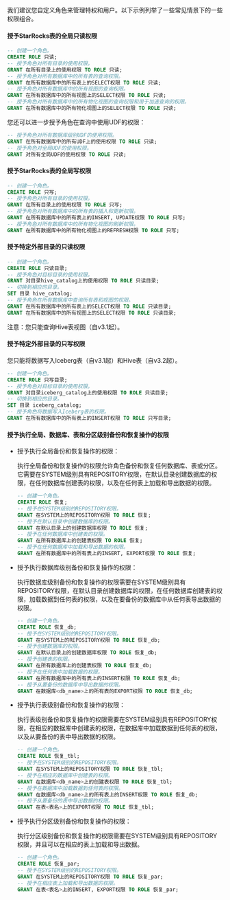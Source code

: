 
我们建议您自定义角色来管理特权和用户。以下示例列举了一些常见情景下的一些权限组合。

#### 授予StarRocks表的全局只读权限

   ```SQL
   -- 创建一个角色。
   CREATE ROLE 只读;
   -- 授予角色对所有目录的使用权限。
   GRANT 在所有目录上的使用权限 TO ROLE 只读;
   -- 授予角色对所有数据库中的所有表的查询权限。
   GRANT 在所有数据库中的所有表上的SELECT权限 TO ROLE 只读;
   -- 授予角色对所有数据库中的所有视图的查询权限。
   GRANT 在所有数据库中的所有视图上的SELECT权限 TO ROLE 只读;
   -- 授予角色对所有数据库中的所有物化视图的查询权限和用于加速查询的权限。
   GRANT 在所有数据库中的所有物化视图上的SELECT权限 TO ROLE 只读;
   ```

   您还可以进一步授予角色在查询中使用UDF的权限：

   ```SQL
   -- 授予角色对所有数据库级别UDF的使用权限。
   GRANT 在所有数据库中的所有UDF上的使用权限 TO ROLE 只读;
   -- 授予角色对全局UDF的使用权限。
   GRANT 对所有全局UDF的使用权限 TO ROLE 只读;
   ```

#### 授予StarRocks表的全局写权限

   ```SQL
   -- 创建一个角色。
   CREATE ROLE 只写;
   -- 授予角色对所有目录的使用权限。
   GRANT 在所有目录上的使用权限 TO ROLE 只写;
   -- 授予角色对所有数据库中的所有表的插入和更新权限。
   GRANT 在所有数据库中的所有表上的INSERT, UPDATE权限 TO ROLE 只写;
   -- 授予角色对所有数据库中的所有物化视图的刷新权限。
   GRANT 在所有数据库中的所有物化视图上的REFRESH权限 TO ROLE 只写;
   ```

#### 授予特定外部目录的只读权限

   ```SQL
   -- 创建一个角色。
   CREATE ROLE 只读目录;
   -- 授予角色对目标目录的使用权限。
   GRANT 对目录hive_catalog上的使用权限 TO ROLE 只读目录;
   -- 切换到相应的目录。
   SET 目录 hive_catalog;
   -- 授予角色在所有数据库中查询所有表和视图的权限。
   GRANT 在所有数据库中的所有表上的SELECT权限 TO ROLE 只读目录;
   GRANT 在所有数据库中的所有视图上的SELECT权限 TO ROLE 只读目录;
   ```

   注意：您只能查询Hive表视图（自v3.1起）。

#### 授予特定外部目录的只写权限

您只能将数据写入Iceberg表（自v3.1起）和Hive表（自v3.2起）。

   ```SQL
   -- 创建一个角色。
   CREATE ROLE 只写目录;
   -- 授予角色对目标目录的使用权限。
   GRANT 对目录iceberg_catalog上的使用权限 TO ROLE 只读目录;
   -- 切换到相应的目录。
   SET 目录 iceberg_catalog;
   -- 授予角色将数据写入Iceberg表的权限。
   GRANT 在所有数据库中的所有表上的INSERT权限 TO ROLE 只写目录;
   ```

#### 授予执行全局、数据库、表和分区级别备份和恢复操作的权限

- 授予执行全局备份和恢复操作的权限：

     执行全局备份和恢复操作的权限允许角色备份和恢复任何数据库、表或分区。它需要在SYSTEM级别具有REPOSITORY权限，在默认目录创建数据库的权限，在任何数据库创建表的权限，以及在任何表上加载和导出数据的权限。

     ```SQL
     -- 创建一个角色。
     CREATE ROLE 恢复;
     -- 授予在SYSTEM级别的REPOSITORY权限。
     GRANT 在SYSTEM上的REPOSITORY权限 TO ROLE 恢复;
     -- 授予在默认目录中创建数据库的权限。
     GRANT 在默认目录上的创建数据库权限 TO ROLE 恢复;
     -- 授予在任何数据库中创建表的权限。
     GRANT 在所有数据库上的创建表权限 TO ROLE 恢复;
     -- 授予在任何数据库中加载和导出数据的权限。
     GRANT 在所有数据库中的所有表上的INSERT, EXPORT权限 TO ROLE 恢复;
     ```

- 授予执行数据库级别备份和恢复操作的权限：

     执行数据库级别备份和恢复操作的权限需要在SYSTEM级别具有REPOSITORY权限，在默认目录创建数据库的权限，在任何数据库创建表的权限，加载数据到任何表的权限，以及在要备份的数据库中从任何表导出数据的权限。

     ```SQL
     -- 创建一个角色。
     CREATE ROLE 恢复_db;
     -- 授予在SYSTEM级别的REPOSITORY权限。
     GRANT 在SYSTEM上的REPOSITORY权限 TO ROLE 恢复_db;
     -- 授予创建数据库的权限。
     GRANT 在默认目录上的创建数据库权限 TO ROLE 恢复_db;
     -- 授予创建表的权限。
     GRANT 在所有数据库上的创建表权限 TO ROLE 恢复_db;
     -- 授予在任何表中加载数据的权限。
     GRANT 在所有数据库中的所有表上的INSERT权限 TO ROLE 恢复_db;
     -- 授予从要备份的数据库中导出数据的权限。
     GRANT 在数据库<db_name>上的所有表的EXPORT权限 TO ROLE 恢复_db;
     ```

- 授予执行表级别备份和恢复操作的权限：

     执行表级别备份和恢复操作的权限需要在SYSTEM级别具有REPOSITORY权限，在相应的数据库中创建表的权限，在数据库中加载数据到任何表的权限，以及从要备份的表中导出数据的权限。

     ```SQL
     -- 创建一个角色。
     CREATE ROLE 恢复_tbl;
     -- 授予在SYSTEM级别的REPOSITORY权限。
     GRANT 在SYSTEM上的REPOSITORY权限 TO ROLE 恢复_tbl;
     -- 授予在相应的数据库中创建表的权限。
     GRANT 在数据库<db_name>上的创建表权限 TO ROLE 恢复_tbl;
     -- 授予在数据库中加载数据到任何表的权限。
     GRANT 在数据库<db_name>上的所有表上的INSERT权限 TO ROLE 恢复_db;
     -- 授予从要备份的表中导出数据的权限。
     GRANT 在表<表名>上的EXPORT权限 TO ROLE 恢复_tbl;     
     ```

- 授予执行分区级别备份和恢复操作的权限：

     执行分区级别备份和恢复操作的权限需要在SYSTEM级别具有REPOSITORY权限，并且可以在相应的表上加载和导出数据。

     ```SQL
     -- 创建一个角色。
     CREATE ROLE 恢复_par;
     -- 授予在SYSTEM级别的REPOSITORY权限。
     GRANT 在SYSTEM上的REPOSITORY权限 TO ROLE 恢复_par;
     -- 授予在相应表上加载和导出数据的权限。
     GRANT 在表<表名>上的INSERT, EXPORT权限 TO ROLE 恢复_par;
     ```